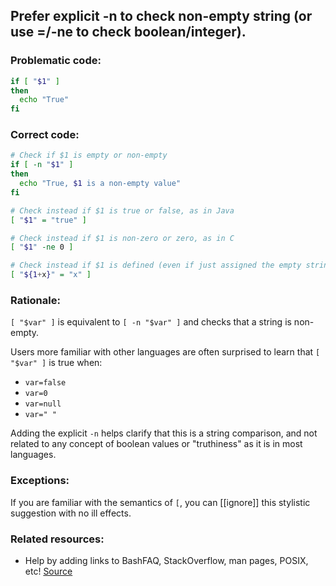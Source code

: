 ## Prefer explicit -n to check non-empty string (or use =/-ne to check boolean/integer).

### Problematic code:

```sh
if [ "$1" ]
then
  echo "True"
fi
```

### Correct code:

```sh
# Check if $1 is empty or non-empty
if [ -n "$1" ]
then
  echo "True, $1 is a non-empty value"
fi

# Check instead if $1 is true or false, as in Java
[ "$1" = "true" ]

# Check instead if $1 is non-zero or zero, as in C
[ "$1" -ne 0 ]

# Check instead if $1 is defined (even if just assigned the empty string) or undefined
[ "${1+x}" = "x" ]

```

### Rationale:

`[ "$var" ]` is equivalent to `[ -n "$var" ]` and checks that a string is non-empty.

Users more familiar with other languages are often surprised to learn that `[ "$var" ]` is true when:

* `var=false`
* `var=0`
* `var=null`
* `var=" "`

Adding the explicit `-n` helps clarify that this is a string comparison, and not related to any concept of boolean values or "truthiness" as it is in most languages.

### Exceptions:

If you are familiar with the semantics of `[`, you can [[ignore]] this stylistic suggestion with no ill effects.

### Related resources:

* Help by adding links to BashFAQ, StackOverflow, man pages, POSIX, etc!
[Source](https://github.com/koalaman/shellcheck/wiki/SC2244)

